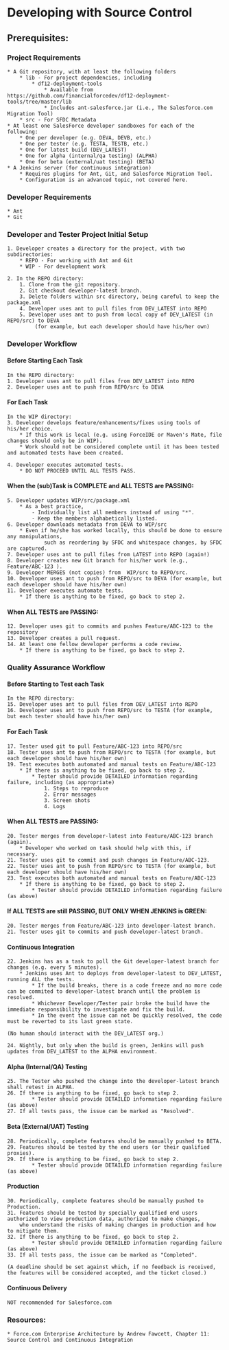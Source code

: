 # Developing with Source Control

## Prerequisites:
### Project Requirements
	* A Git repository, with at least the following folders
		* lib - For project dependencies, including
			* df12-deployment-tools
				* Available from https://github.com/financialforcedev/df12-deployment-tools/tree/master/lib
				* Includes ant-salesforce.jar (i.e., The Salesforce.com Migration Tool)
		* src - For SFDC Metadata
	* At least one SalesForce developer sandboxes for each of the following:
		* One per developer (e.g. DEVA, DEVB, etc.)
		* One per tester (e.g. TESTA, TESTB, etc.)
		* One for latest build (DEV_LATEST)
		* One for alpha (internal/qa testing) (ALPHA)
		* One for beta (external/uat testing) (BETA)
	* A Jenkins server (for continuous integration)
		* Requires plugins for Ant, Git, and Salesforce Migration Tool.
		* Configuration is an advanced topic, not covered here.

### Developer Requirements
	* Ant
	* Git

### Developer and Tester Project Initial Setup
	1. Developer creates a directory for the project, with two subdirectories:
		* REPO - For working with Ant and Git
		* WIP - For development work

	2. In the REPO directory:
		1. Clone from the git repository.
		2. Git checkout developer-latest branch.
		3. Delete folders within src directory, being careful to keep the package.xml
		4. Developer uses ant to pull files from DEV_LATEST into REPO
		5. Developer uses ant to push from local copy of DEV_LATEST (in REPO/src) to DEVA 
			 (for example, but each developer should have his/her own)  

### Developer Workflow
		
#### Before Starting Each Task		
	In the REPO directory:
	1. Developer uses ant to pull files from DEV_LATEST into REPO
	2. Developer uses ant to push from REPO/src to DEVA
	
#### For Each Task
	In the WIP directory:
	3. Developer develops feature/enhancements/fixes using tools of his/her choice.
		* If this work is local (e.g. using ForceIDE or Maven's Mate, file changes should only be in WIP).
		* Work should not be considered complete until it has been tested and automated tests have been created.
	
	4. Developer executes automated tests.
		* DO NOT PROCEED UNTIL ALL TESTS PASS. 
		
#### When the (sub)Task is COMPLETE and ALL TESTS are PASSING:
	5. Developer updates WIP/src/package.xml
		* As a best practice,
			- Individually list all members instead of using "*".
			- Keep the members alphabetically listed.
	6. Developer downloads metadata from DEVA to WIP/src
		* Even if he/she has worked locally, this should be done to ensure any manipulations, 
				such as reordering by SFDC and whitespace changes, by SFDC are captured.
	7. Developer uses ant to pull files from LATEST into REPO (again!)
	8. Developer creates new Git branch for his/her work (e.g., Feature/ABC-123 ).
	9. Developer MERGES (not copies) from  WIP/src to REPO/src.
	10. Developer uses ant to push from REPO/src to DEVA (for example, but each developer should have his/her own)
	11. Developer executes automate tests.
		* If there is anything to be fixed, go back to step 2.  

#### When ALL TESTS are PASSING:
	12. Developer uses git to commits and pushes Feature/ABC-123 to the repository
	13. Developer creates a pull request.
	14. At least one fellow developer performs a code review.
		* If there is anything to be fixed, go back to step 2.  

### Quality Assurance Workflow

#### Before Starting to Test each Task		
	In the REPO directory:
	15. Developer uses ant to pull files from DEV_LATEST into REPO
	16. Developer uses ant to push from REPO/src to TESTA (for example, but each tester should have his/her own)

#### For Each Task
	17. Tester used git to pull Feature/ABC-123 into REPO/src
	18. Tester uses ant to push from REPO/src to TESTA (for example, but each developer should have his/her own)
	19. Test executes both automated and manual tests on Feature/ABC-123
		* If there is anything to be fixed, go back to step 2.
			* Tester should provide DETAILED information regarding failure, including (as appropriate)
				1. Steps to reproduce
				2. Error messages
				3. Screen shots
				4. Logs  
	 
#### When ALL TESTS are PASSING:
	20. Tester merges from developer-latest into Feature/ABC-123 branch (again).
		* Developer who worked on task should help with this, if necessary.
	21. Tester uses git to commit and push changes in Feature/ABC-123.
	22. Tester uses ant to push from REPO/src to TESTA (for example, but each developer should have his/her own)
	23. Test executes both automated and manual tests on Feature/ABC-123
		* If there is anything to be fixed, go back to step 2.
			* Tester should provide DETAILED information regarding failure (as above)

#### If ALL TESTS are still PASSING, BUT ONLY WHEN JENKINS is GREEN:
	20. Tester merges from Feature/ABC-123 into developer-latest branch.
	21. Tester uses git to commits and push developer-latest branch.

#### Continuous Integration
	22. Jenkins has as a task to poll the Git developer-latest branch for changes (e.g. every 5 minutes).
		* Jenkins uses Ant to deploys from developer-latest to DEV_LATEST, running ALL the tests.
			* If the build breaks, there is a code freeze and no more code can be commited to developer-latest branch until the problem is resolved.
			* Whichever Developer/Tester pair broke the build have the immediate responsibility to investigate and fix the build.
			* In the event the issue can not be quickly resolved, the code must be reverted to its last green state.

	(No human should interact with the DEV_LATEST org.)

	24. Nightly, but only when the build is green, Jenkins will push updates from DEV_LATEST to the ALPHA environment.
	 	
#### Alpha (Internal/QA) Testing
	25. The Tester who pushed the change into the developer-latest branch shall retest in ALPHA.
	26. If there is anything to be fixed, go back to step 2.
			* Tester should provide DETAILED information regarding failure (as above)
	27. If all tests pass, the issue can be marked as "Resolved".

#### Beta (External/UAT) Testing
	28. Periodically, complete features should be manually pushed to BETA.
	29. Features should be tested by the end users (or their qualified proxies).
	29. If there is anything to be fixed, go back to step 2.
			* Tester should provide DETAILED information regarding failure (as above)

#### Production
	30. Periodically, complete features should be manually pushed to Production.
	31. Features should be tested by specially qualified end users authorized to view production data, authorized to make changes, 
		who understand the risks of making changes in production and how to mitigate them.
	32. If there is anything to be fixed, go back to step 2.
			* Tester should provide DETAILED information regarding failure (as above)
	33. If all tests pass, the issue can be marked as "Completed".

	(A deadline should be set against which, if no feedback is received, the features will be considered accepted, and the ticket closed.)


#### Continuous Delivery
	NOT recommended for Salesforce.com

### Resources:
	* Force.com Enterprise Architecture by Andrew Fawcett, Chapter 11: Source Control and Continuous Integration